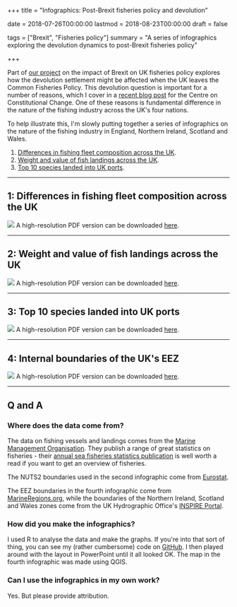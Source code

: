 +++
title = "Infographics: Post-Brexit fisheries policy and devolution"

date = 2018-07-26T00:00:00
lastmod = 2018-08-23T00:00:00
draft = false

tags = ["Brexit", "Fisheries policy"]
summary = "A series of infographics exploring the devolution dynamics to post-Brexit fisheries policy"

+++

Part of [our project](http://ukandeu.ac.uk/brexitresearch/uk-fisheries-policy-post-brexit-multi-level-challenges-and-opportunities/) on the impact of Brexit on UK fisheries policy explores how the devolution settlement might be affected when the UK leaves the Common Fisheries Policy. This devolution question is important for a number of reasons, which I cover in a [recent blog post](https://www.centreonconstitutionalchange.ac.uk/blog/why-devolution-matters-fisheries-policy) for the Centre on Constitutional Change. One of these reasons is fundamental difference in the nature of the fishing industry across the UK's four nations.

To help illustrate this, I'm slowly putting together a series of infographics on the nature of the fishing industry in England, Northern Ireland, Scotland and Wales.

1. [Differences in fishing fleet composition across the UK](#1-differences-in-fishing-fleet-composition-across-the-uk).
2. [Weight and value of fish landings across the UK](#2-weight-and-value-of-fish-landings-across-the-uk).
3. [Top 10 species landed into UK ports](#3-top-10-species-landed-into-uk-ports).

---

## 1: Differences in fishing fleet composition across the UK

![](https://github.com/christopherhuggins/website/raw/master/static/img/posts/20180726/fisheriesdevo_infographic_fleetcomposition.png)
A high-resolution PDF version can be downloaded [here](http://christopherhuggins.uk/pdf/fisheriesdevo_infographic_1_fleetcomposition.pdf).

---

## 2: Weight and value of fish landings across the UK

![](https://github.com/christopherhuggins/website/raw/master/static/img/posts/20180726/fisheriesdevo_infographic_2_landings.png)
A high-resolution PDF version can be downloaded [here](http://christopherhuggins.uk/pdf/fisheriesdevo_infographic_2_landings.pdf).

---

## 3: Top 10 species landed into UK ports

![](https://github.com/christopherhuggins/website/raw/master/static/img/posts/20180726/fisheriesdevo_infographic_3_topspecies.png)
A high-resolution PDF version can be downloaded [here](http://christopherhuggins.uk/pdf/fisheriesdevo_infographic_3_topspecies.pdf).

---

## 4: Internal boundaries of the UK's EEZ

![](https://github.com/christopherhuggins/website/raw/master/static/img/posts/20180726/fisheriesdevo_infographic_4_eez.png)
A high-resolution PDF version can be downloaded [here](http://christopherhuggins.uk/pdf/fisheriesdevo_infographic_4_eez.pdf).

---

## Q and A

### Where does the data come from?
The data on fishing vessels and landings comes from the [Marine Management Organisation](https://www.gov.uk/government/organisations/marine-management-organisation/about/statistics). They publish a range of great statistics on fisheries - their [annual sea fisheries statistics publication](https://www.gov.uk/government/collections/uk-sea-fisheries-annual-statistics) is well worth a read if you want to get an overview of fisheries.

The NUTS2 boundaries used in the second infographic come from [Eurostat](http://ec.europa.eu/eurostat/web/gisco/geodata/reference-data/administrative-units-statistical-units/nuts).

The EEZ boundaries in the fourth infographic come from [MarineRegions.org](http://www.marineregions.org/), while the boundaries of the Northern Ireland, Scotland and Wales zones come from the UK Hydrographic Office's [INSPIRE Portal](http://aws2.caris.com/ukho/mapViewer/map.action).

### How did you make the infographics?
I used R to analyse the data and make the graphs. If you're into that sort of thing, you can see my (rather cumbersome) code on [GitHub](https://github.com/christopherhuggins/fisheries_devo_infographics). I then played around with the layout in PowerPoint until it all looked OK. The map in the fourth infographic was made using QGIS.

### Can I use the infographics in my own work?
Yes. But please provide attribution.
